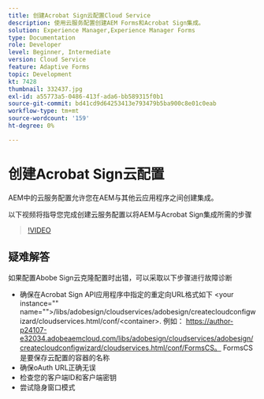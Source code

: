 ```yaml
---
title: 创建Acrobat Sign云配置Cloud Service
description: 使用云服务配置创建AEM Forms和Acrobat Sign集成。
solution: Experience Manager,Experience Manager Forms
type: Documentation
role: Developer
level: Beginner, Intermediate
version: Cloud Service
feature: Adaptive Forms
topic: Development
kt: 7428
thumbnail: 332437.jpg
exl-id: a55773a5-0486-413f-ada6-bb589315f0b1
source-git-commit: bd41cd9d64253413e793479b5ba900c8e01c0eab
workflow-type: tm+mt
source-wordcount: '159'
ht-degree: 0%

---
```


# 创建Acrobat Sign云配置

AEM中的云服务配置允许您在AEM与其他云应用程序之间创建集成。

以下视频将指导您完成创建云服务配置以将AEM与Acrobat Sign集成所需的步骤

>[!VIDEO](https://video.tv.adobe.com/v/332437?quality=12&learn=on)

## 疑难解答

如果配置Abobe Sign云克隆配置时出错，可以采取以下步骤进行故障诊断
* 确保在Acrobat Sign API应用程序中指定的重定向URL格式如下
&lt;your instance=&quot;&quot; name=&quot;&quot;>/libs/adobesign/cloudservices/adobesign/createcloudconfigwizard/cloudservices.html/conf/&lt;container>.
例如： https://author-p24107-e32034.adobeaemcloud.com/libs/adobesign/cloudservices/adobesign/createcloudconfigwizard/cloudservices.html/conf/FormsCS。 FormsCS是要保存云配置的容器的名称
* 确保oAuth URL正确无误
* 检查您的客户端ID和客户端密钥
* 尝试隐身窗口模式

